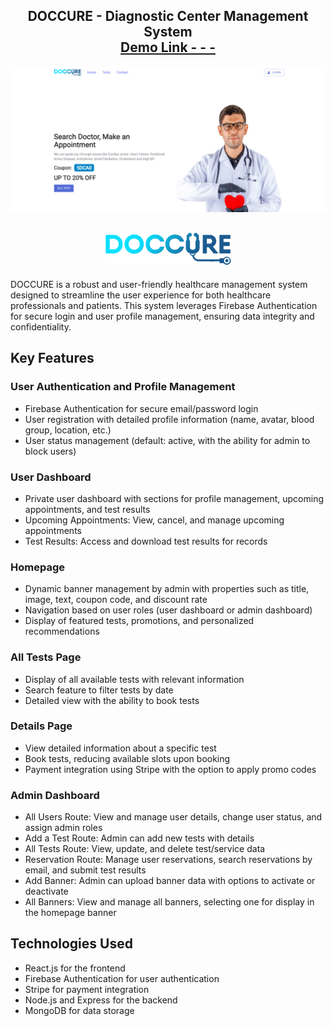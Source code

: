 <h2 align="center">
DOCCURE  - Diagnostic Center Management System<br/>
  <a href="https://doccure-38b2f.web.app" target="_blank">Demo Link - - -</a>
</h2>
<div align="center">
  <img alt="Demo" src="./public/home.png" />
</div>

<h2 align="center">
 <img alt="Demo" src="./src/assets/logo (1).png" />
</h2>

DOCCURE is a robust and user-friendly healthcare management system designed to streamline the user experience for both healthcare professionals and patients. This system leverages Firebase Authentication for secure login and user profile management, ensuring data integrity and confidentiality.

## Key Features

### User Authentication and Profile Management

- Firebase Authentication for secure email/password login
- User registration with detailed profile information (name, avatar, blood group, location, etc.)
- User status management (default: active, with the ability for admin to block users)

### User Dashboard

- Private user dashboard with sections for profile management, upcoming appointments, and test results
- Upcoming Appointments: View, cancel, and manage upcoming appointments
- Test Results: Access and download test results for records

### Homepage

- Dynamic banner management by admin with properties such as title, image, text, coupon code, and discount rate
- Navigation based on user roles (user dashboard or admin dashboard)
- Display of featured tests, promotions, and personalized recommendations

### All Tests Page

- Display of all available tests with relevant information
- Search feature to filter tests by date
- Detailed view with the ability to book tests

### Details Page

- View detailed information about a specific test
- Book tests, reducing available slots upon booking
- Payment integration using Stripe with the option to apply promo codes

### Admin Dashboard

- All Users Route: View and manage user details, change user status, and assign admin roles
- Add a Test Route: Admin can add new tests with details
- All Tests Route: View, update, and delete test/service data
- Reservation Route: Manage user reservations, search reservations by email, and submit test results
- Add Banner: Admin can upload banner data with options to activate or deactivate
- All Banners: View and manage all banners, selecting one for display in the homepage banner

## Technologies Used

- React.js for the frontend
- Firebase Authentication for user authentication
- Stripe for payment integration
- Node.js and Express for the backend
- MongoDB for data storage
